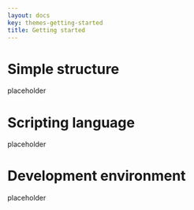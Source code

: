 ```yaml
---
layout: docs
key: themes-getting-started
title: Getting started
---
```


# Simple structure

placeholder

# Scripting language

placeholder

# Development environment

placeholder
